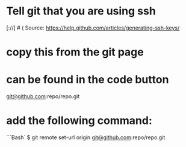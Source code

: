 # Tell git that you are using ssh
[://] # ( Source: https://help.github.com/articles/generating-ssh-keys/ 

# copy this from the git page 
# can be found in the code button
git@github.com:repo/repo.git
# add the following command:
```Bash`
$ git remote set-url origin git@github.com:repo/repo.git

```
